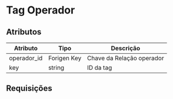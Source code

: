 # Tag Operador

## Atributos

| Atributo    | Tipo        | Descrição                 |
| ----------- | ----------- | ------------------------- |
| operador_id | Forigen Key | Chave da Relação operador |
| key         | string      | ID da tag                 |

## Requisições 


